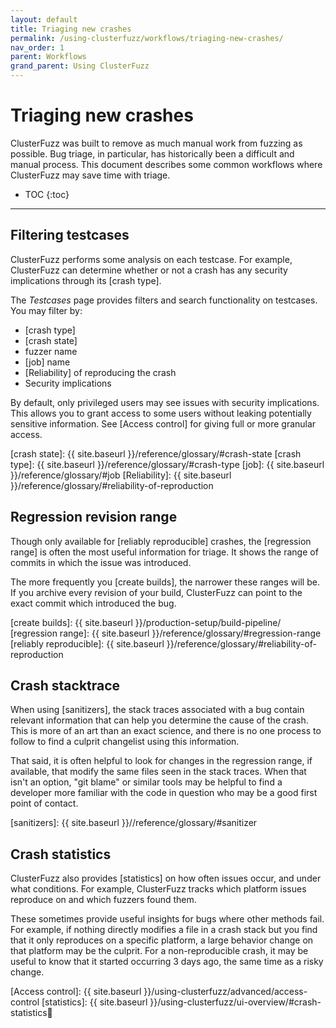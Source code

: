 ```yaml
---
layout: default
title: Triaging new crashes
permalink: /using-clusterfuzz/workflows/triaging-new-crashes/
nav_order: 1
parent: Workflows
grand_parent: Using ClusterFuzz
---
```


# Triaging new crashes

ClusterFuzz was built to remove as much manual work from fuzzing as possible.
Bug triage, in particular, has historically been a difficult and manual process.
This document describes some common workflows where ClusterFuzz may save time
with triage.

- TOC
{:toc}

---

## Filtering testcases

ClusterFuzz performs some analysis on each testcase. For example, ClusterFuzz
can determine whether or not a crash has any security implications through its
[crash type].

The *Testcases* page provides filters and search functionality on testcases.
You may filter by:
- [crash type]
- [crash state]
- fuzzer name
- [job] name
- [Reliability] of reproducing the crash
- Security implications

By default, only privileged users may see issues with security implications.
This allows you to grant access to some users without leaking potentially
sensitive information. See [Access control] for giving full or more granular access.

[crash state]: {{ site.baseurl }}/reference/glossary/#crash-state
[crash type]: {{ site.baseurl }}/reference/glossary/#crash-type
[job]: {{ site.baseurl }}/reference/glossary/#job
[Reliability]: {{ site.baseurl }}/reference/glossary/#reliability-of-reproduction

## Regression revision range

Though only available for [reliably reproducible] crashes, the [regression range]
is often the most useful information for triage. It shows the range of commits
in which the issue was introduced.

The more frequently you [create builds], the narrower these ranges will be. If
you archive every revision of your build, ClusterFuzz can point to the exact
commit which introduced the bug.

[create builds]: {{ site.baseurl }}/production-setup/build-pipeline/
[regression range]: {{ site.baseurl }}/reference/glossary/#regression-range
[reliably reproducible]: {{ site.baseurl }}/reference/glossary/#reliability-of-reproduction

## Crash stacktrace

When using [sanitizers], the stack traces associated with a bug contain relevant
information that can help you determine the cause of the crash. This is more of
an art than an exact science, and there is no one process to follow to find a
culprit changelist using this information.

That said, it is often helpful to look for changes in the regression range, if
available, that modify the same files seen in the stack traces. When that isn't
an option, "git blame" or similar tools may be helpful to find a developer more
familiar with the code in question who may be a good first point of contact.

[sanitizers]: {{ site.baseurl }}//reference/glossary/#sanitizer

## Crash statistics

ClusterFuzz also provides [statistics] on how often issues occur, and under what
conditions. For example, ClusterFuzz tracks which platform issues reproduce on
and which fuzzers found them.

These sometimes provide useful insights for bugs where other methods fail. For
example, if nothing directly modifies a file in a crash stack but you find that
it only reproduces on a specific platform, a large behavior change on that
platform may be the culprit. For a non-reproducible crash, it may be useful to
know that it started occurring 3 days ago, the same time as a risky change.

[Access control]: {{ site.baseurl }}/using-clusterfuzz/advanced/access-control
[statistics]: {{ site.baseurl }}/using-clusterfuzz/ui-overview/#crash-statistics
